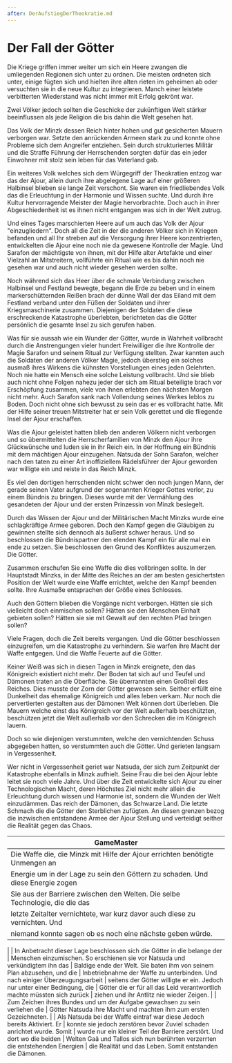 ```yaml
---
after: DerAufstiegDerTheokratie.md
---
```


# Der Fall der Götter

Die Kriege griffen immer weiter um sich ein Heere zwangen die umliegenden
Regionen sich unter zu ordnen. Die meisten ordneten sich unter, einige fügten
sich und hielten ihre alten rieten im geheimen ab oder versuchten sie in die
neue Kultur zu integrieren. Manch einer leistete verbitterten Wiederstand was
nicht immer mit Erfolg gekrönt war.

Zwei Völker jedoch sollten die Geschicke der zukünftigen Welt stärker
beeinflussen als jede Religion die bis dahin die Welt gesehen hat.

Das Volk der Minzk dessen Reich hinter hohen und gut gesicherten Mauern
verborgen war. Setzte den anrückenden Armeen stark zu und konnte ohne Probleme
sich dem Angreifer entziehen. Sein durch strukturiertes Militär und die Straffe
Führung der Herrschenden sorgten dafür das ein jeder Einwohner mit stolz sein
leben für das Vaterland gab.

Ein weiteres Volk welches sich dem Würgegriff der Theokratien entzog war das der
Ajour, allein durch ihre abgelegene Lage auf einer größeren Halbinsel blieben
sie lange Zeit verschont. Sie waren ein friedliebendes Volk das die Erleuchtung
in der Harmonie und Wissen suchte. Und durch ihre Kultur hervorragende Meister
der Magie hervorbrachte. Doch auch in ihrer Abgeschiedenheit ist es ihnen nicht
entgangen was sich in der Welt zutrug.

Und eines Tages marschierten Heere auf um auch das Volk der Ajour
"einzugliedern". Doch all die Zeit in der die anderen Völker sich in Kriegen
befanden und all Ihr streben auf die Versorgung ihrer Heere konzentrierten,
entwickelten die Ajour eine noch nie da gewesene Kontrolle der Magie. Und
Sarafon der mächtigste von ihnen, mit der Hilfe alter Artefakte und einer
Vielzahl an Mitstreitern, vollführte ein Ritual wie es bis dahin noch nie
gesehen war und auch nicht wieder gesehen werden sollte.

Noch während sich das Heer über die schmale Verbindung zwischen Halbinsel und
Festland bewegte, begann die Erde zu beben und in einem markerschütternden
Reißen brach der dünne Wall der das Eiland mit dem Festland verband unter den
Füßen der Soldaten und ihrer Kriegsmaschinerie zusammen. Diejenigen der Soldaten
die diese erschreckende Katastrophe überlebten, berichteten das die Götter
persönlich die gesamte Insel zu sich gerufen haben.

Was für sie aussah wie ein Wunder der Götter, wurde in Wahrheit vollbracht durch
die Anstrengungen vieler hundert Freiwilliger die ihre Kontrolle der Magie
Sarafon und seinem Ritual zur Verfügung stellten. Zwar kannten auch die Soldaten
der anderen Völker Magie, jedoch überstieg ein solches ausmaß ihres Wirkens die
kühnsten Vorstellungen eines jeden Gelehrten. Noch nie hatte ein Mensch eine
solche Leistung vollbracht. Und sie blieb auch nicht ohne Folgen nahezu jeder
der sich am Ritual beteiligte brach vor Erschöpfung zusammen, viele von ihnen
erlebten den nächsten Morgen nicht mehr. Auch Sarafon sank nach Vollendung
seines Werkes leblos zu Boden. Doch nicht ohne sich bewusst zu sein das er es
vollbracht hatte. Mit der Hilfe seiner treuen Mitstreiter hat er sein Volk
gerettet und die fliegende Insel der Ajour erschaffen.

Was die Ajour geleistet hatten blieb den anderen Völkern nicht verborgen und so
übermittelten die Herrscherfamilien von Minzk den Ajour ihre Glückwünsche und
luden sie in ihr Reich ein. In der Hoffnung ein Bündnis mit dem mächtigen Ajour
einzugehen. Natsuda der Sohn Sarafon, welcher nach den taten zu einer Art
inoffiziellem Rädelsführer der Ajour geworden war willigte ein und reiste in das
Reich Minzk.

Es viel den dortigen herrschenden nicht schwer den noch jungen Mann, der gerade
seinen Vater aufgrund der sogenannten Krieger Gottes verlor, zu einem Bündnis zu
bringen. Dieses wurde mit der Vermählung des gesandeten der Ajour und der ersten
Prinzessin von Minzk besiegelt.

Durch das Wissen der Ajour und der Militärischen Macht Minzks wurde eine
schlagkräftige Armee geboren. Doch den Kampf gegen die Gläubigen zu gewinnen
stellte sich dennoch als äußerst schwer heraus. Und so beschlossen die
Bündnispartner den elenden Kampf ein für alle mal ein ende zu setzen. Sie
beschlossen den Grund des Konfliktes auszumerzen. Die Götter.

Zusammen erschufen Sie eine Waffe die dies vollbringen sollte. In der Hauptstadt
Minzks, in der Mitte des Reiches an der am besten gesichertsten Position der
Welt wurde eine Waffe errichtet, welche den Kampf beenden sollte. Ihre Ausmaße
entsprachen der Größe eines Schlosses.

Auch den Göttern blieben die Vorgänge nicht verborgen. Hätten sie sich
vielleicht doch einmischen sollen? Hätten sie den Menschen Einhalt gebieten
sollen? Hätten sie sie mit Gewalt auf den rechten Pfad bringen sollen?

Viele Fragen, doch die Zeit bereits vergangen. Und die Götter beschlossen
einzugreifen, um die Katastrophe zu verhindern. Sie warfen ihre Macht der Waffe
entgegen. Und die Waffe Feuerte auf die Götter.

Keiner Weiß was sich in diesen Tagen in Minzk ereignete, den das Königreich
existiert nicht mehr. Der Boden tat sich auf und Teufel und Dämonen traten an
die Oberfläche. Sie überrannten einen Großteil des Reiches. Dies musste der Zorn
der Götter gewesen sein. Seither erfüllt eine Dunkelheit das ehemalige
Königreich und alles leben verkam. Nur noch die pervertierten gestalten aus der
Dämonen Welt können dort überleben. Die Mauern welche einst das Königreich vor
der Welt außerhalb beschützten, beschützen jetzt die Welt außerhalb vor den
Schrecken die im Königreich lauern.

Doch so wie diejenigen verstummten, welche den vernichtenden Schuss abgegeben
hatten, so verstummten auch die Götter. Und gerieten langsam in Vergessenheit.

Wer nicht in Vergessenheit geriet war Natsuda, der sich zum Zeitpunkt der
Katastrophe ebenfalls in Minzk aufhielt. Seine Frau die bei den Ajour lebte
leitet sie noch viele Jahre. Und über die Zeit entwickelte sich Ajour zu einer
Technologischen Macht, deren Höchstes Ziel nicht mehr allein die Erleuchtung
durch wissen und Harmonie ist, sondern die Wunden der Welt einzudämmen. Das
reich der Dämonen, das Schwarze Land. Die letzte Schmach die die Götter den
Sterblichen zufügten. An diesen grenzen bezog die inzwischen entstandene Armee
der Ajour Stellung und verteidigt seither die Realität gegen das Chaos.

| GameMaster
|-------------------------------------------------------------------------------
| Die Waffe die, die Minzk mit Hilfe der Ajour errichten benötigte Unmengen an
| Energie um in der Lage zu sein den Göttern zu schaden. Und diese Energie zogen
| Sie aus der Barriere zwischen den Welten. Die selbe Technologie, die die das
| letzte Zeitalter vernichtete, war kurz davor auch diese zu vernichten. Und
| niemand konnte sagen ob es noch eine nächste geben würde.
| 
| In Anbetracht dieser Lage beschlossen sich die Götter in die belange der
| Menschen einzumischen. So erschienen sie vor Natsuda und verkündigtem ihn das
| Baldige ende der Welt. Sie baten ihm von seinem Plan abzusehen, und die
| Inbetriebnahme der Waffe zu unterbinden. Und nach einiger Überzeugungsarbeit
| seitens der Götter willigte er ein. Jedoch nur unter einer Bedingung, die
| Götter die er für all das Leid verantwortlich machte müssten sich zurück
| ziehen und ihr Antlitz nie wieder Zeigen.
| 
| Zum Zeichen ihres Bundes und um der Aufgabe gewachsen zu sein verliehen die
| Götter Natsuda ihre Macht und machten ihm zum ersten Gezeichneten.
| 
| Als Natsuda bei der Waffe eintraf war diese Jedoch bereits Aktiviert. Er
| konnte sie jedoch zerstören bevor Zuviel schaden anrichtet wurde. Somit
| wurde nur ein kleiner Teil der Barriere zerstört. Und dort wo die beiden
| Welten Gaä und Tallos sich nun berührten verzerrten die entstehenden Energien
| die Realität und das Leben. Somit entstanden die Dämonen.
